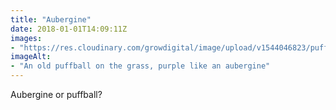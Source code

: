 ```yaml
---
title: "Aubergine"
date: 2018-01-01T14:09:11Z
images: 
- "https://res.cloudinary.com/growdigital/image/upload/v1544046823/puffball-27659901879.jpg"
imageAlt: 
- "An old puffball on the grass, purple like an aubergine"
---
```


Aubergine or puffball?
